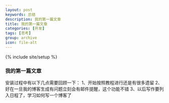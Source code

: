 ```yaml
---
layout: post
keywords: 总结
description: 我的第一篇文章
title: 我的第一篇文章
categories: [开发]
tags: [思考]
group: archive
icon: file-alt
---
```

{% include site/setup %}

### 我的第一篇文章 ###

安装过程中有以下几点需要回顾一下：
1、开始按照教程进行还是有很多遗留
2、好在一旦我的博客生成有问题立刻会有邮件提醒，这个功能不错
3、以后写作要列入日程了，学习如何写一个博客了